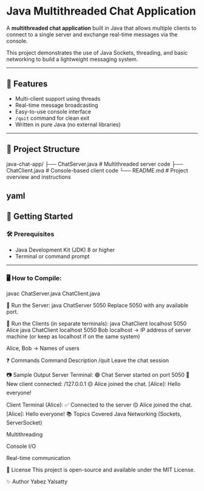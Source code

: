 # Java Multithreaded Chat Application

A **multithreaded chat application** built in Java that allows multiple clients to connect to a single server and exchange real-time messages via the console.

This project demonstrates the use of Java Sockets, threading, and basic networking to build a lightweight messaging system.

---

## 🔧 Features

- Multi-client support using threads
- Real-time message broadcasting
- Easy-to-use console interface
- `/quit` command for clean exit
- Written in pure Java (no external libraries)

---

## 📁 Project Structure

java-chat-app/
├── ChatServer.java # Multithreaded server code
├── ChatClient.java # Console-based client code
└── README.md # Project overview and instructions

yaml
----
## 🚀 Getting Started

### 🛠️ Prerequisites

- Java Development Kit (JDK) 8 or higher
- Terminal or command prompt

---

### 🖥️ How to Compile:
javac ChatServer.java ChatClient.java


🔌 Run the Server:
java ChatServer 5050
Replace 5050 with any available port.

💬 Run the Clients (in separate terminals):
java ChatClient localhost 5050 Alice
java ChatClient localhost 5050 Bob
localhost → IP address of server machine (or keep as localhost if on the same system)

Alice, Bob → Names of users

❓ Commands
Command	Description
/quit	Leave the chat session

📷 Sample Output
Server Terminal:
🟢 Chat Server started on port 5050
🔗 New client connected: /127.0.0.1
🟡 Alice joined the chat.
[Alice]: Hello everyone!

Client Terminal (Alice):
✅ Connected to the server
🟡 Alice joined the chat.
[Alice]: Hello everyone!
📚 Topics Covered
Java Networking (Sockets, ServerSocket)

Multithreading

Console I/O

Real-time communication

📄 License
This project is open-source and available under the MIT License.

✨ Author
Yabez Yalsatty


